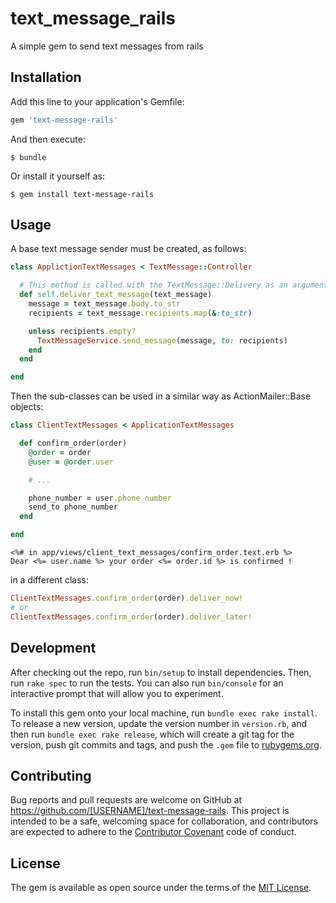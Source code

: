 # text_message_rails

A simple gem to send text messages from rails

## Installation

Add this line to your application's Gemfile:

```ruby
gem 'text-message-rails'
```

And then execute:

    $ bundle

Or install it yourself as:

    $ gem install text-message-rails

## Usage

A base text message sender must be created, as follows:

```ruby
class ApplictionTextMessages < TextMessage::Controller

  # This method is called with the TextMessage::Delivery as an argument
  def self.deliver_text_message(text_message)
    message = text_message.body.to_str
    recipients = text_message.recipients.map(&:to_str)

    unless recipients.empty?
      TextMessageService.send_message(message, to: recipients)
    end
  end

end
```

Then the sub-classes can be used in a similar way as ActionMailer::Base objects:

```ruby
class ClientTextMessages < ApplicationTextMessages

  def confirm_order(order)
    @order = order
    @user = @order.user

    # ...

    phone_number = user.phone_number
    send_to phone_number
  end

end
```

```erb
<%# in app/views/client_text_messages/confirm_order.text.erb %>
Dear <%= user.name %> your order <%= order.id %> is confirmed !
```

in a different class:

```ruby
ClientTextMessages.confirm_order(order).deliver_now!
# or
ClientTextMessages.confirm_order(order).deliver_later!
```

## Development

After checking out the repo, run `bin/setup` to install dependencies. Then, run `rake spec` to run the tests. You can also run `bin/console` for an interactive prompt that will allow you to experiment.

To install this gem onto your local machine, run `bundle exec rake install`. To release a new version, update the version number in `version.rb`, and then run `bundle exec rake release`, which will create a git tag for the version, push git commits and tags, and push the `.gem` file to [rubygems.org](https://rubygems.org).

## Contributing

Bug reports and pull requests are welcome on GitHub at https://github.com/[USERNAME]/text-message-rails. This project is intended to be a safe, welcoming space for collaboration, and contributors are expected to adhere to the [Contributor Covenant](http://contributor-covenant.org) code of conduct.


## License

The gem is available as open source under the terms of the [MIT License](http://opensource.org/licenses/MIT).

